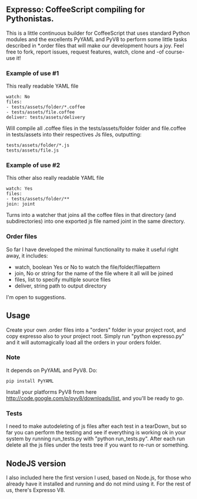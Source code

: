 ## Expresso: CoffeeScript compiling for Pythonistas.

This is a little continuous builder for CoffeeScript that uses standard Python modules and the excellents PyYAML and PyV8 to perform some little tasks described in *.order files that will make our development hours a joy.
Feel free to fork, report issues, request features, watch, clone and -of course- use it!

### Example of use #1

This really readable YAML file 

```
watch: No
files:
- tests/assets/folder/*.coffee
- tests/assets/file.coffee
deliver: tests/assets/delivery
```

Will compile all .coffee files in the tests/assets/folder folder and file.coffee in tests/assets into their respectives Js files, outputting:

```
tests/assets/folder/*.js
tests/assets/file.js
```

### Example of use #2

This other also really readable YAML file 

```
watch: Yes
files:
- tests/assets/folder/**
join: joint
```

Turns into a watcher that joins all the coffee files in that directory (and subdirectories) into one exported js file named joint in the same directory.


### Order files

So far I have developed the minimal functionality to make it useful right away, it includes:

* watch, boolean Yes or No to watch the file/folder/filepattern
* join, No or string for the name of the file where it all will be joined
* files, list to specify multiple source files
* deliver, string path to output directory

I'm open to suggestions.

## Usage

Create your own .order files into a "orders" folder in your project root, and copy expresso also to your project root. Simply run "python expresso.py" and it will automagically load all the orders in your orders folder.

### Note

It depends on PyYAML and PyV8. Do:

```
pip install PyYAML
```

Install your platforms PyV8 from here http://code.google.com/p/pyv8/downloads/list, and you'll be ready to go.

### Tests

I need to make autodeleting of js files after each test in a tearDown, but so far you can perform the testing and see if everything is working ok in your system by running run_tests.py with "python run_tests.py". After each run delete all the js files under the tests tree if you want to re-run or something.

## NodeJS version

I also included here the first version I used, based on Node.js, for those who already have it installed and running and do not mind using it. For the rest of us, there's Expresso V8.
